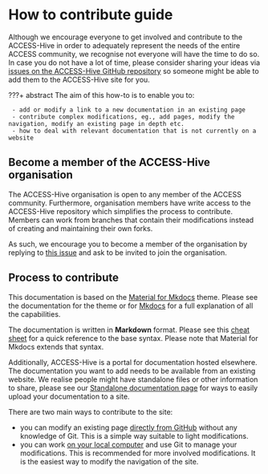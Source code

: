 # How to contribute guide

Although we encourage everyone to get involved and contribute to the ACCESS-Hive in order to adequately represent the needs of the entire ACCESS community, we recognise not everyone will have the time to do so. In case you do not have a lot of time, please consider sharing your ideas via [issues on the ACCESS-Hive GitHub repository][Issues] so someone might be able to add them to the ACCESS-Hive site for you.

???+ abstract
    The aim of this how-to is to enable you to:

     - add or modify a link to a new documentation in an existing page
     - contribute complex modifications, eg., add pages, modify the navigation, modify an existing page in depth etc.
     - how to deal with relevant documentation that is not currently on a website

## Become a member of the ACCESS-Hive organisation

The ACCESS-Hive organisation is open to any member of the ACCESS community. Furthermore, organisation members have write access to the ACCESS-Hive repository which simplifies the process to contribute. Members can work from branches that contain their modifications instead of creating and maintaining their own forks. 

As such, we encourage you to become a member of the organisation by replying to [this issue][issue-179] and ask to be invited to join the organisation.

## Process to contribute

This documentation is based on the [Material for Mkdocs][MatforMkdocs] theme. Please see the documentation for the theme or for [Mkdocs][Mkdocs] for a full explanation of all the capabilities.

The documentation is written in **Markdown** format. Please see this [cheat sheet][MarkdownSheet] for a quick reference to the base syntax. Please note that Material for Mkdocs extends that syntax.

Additionally, ACCESS-Hive is a portal for documentation hosted elsewhere. The documentation you want to add needs to be available from an existing website. We realise people might have standalone files or other information to share, please see our [Standalone documentation page][standalone_doc] for ways to easily upload your documentation to a site.

There are two main ways to contribute to the site:

- you can modify an existing page [directly from GitHub][directedit] without any knowledge of Git. This is a simple way suitable to light modifications.
- you can work [on your local computer][localedit] and use Git to manage your modifications. This is recommended for more involved modifications. It is the easiest way to modify the navigation of the site.

[Issues]: https://github.com/ACCESS-Hive/website/issues
[directedit]: direct_edit.md
[localedit]: local_edit.md
[standalone_doc]: standalone_doc.md
[issue-179]: https://github.com/ACCESS-Hive/access-hive.github.io/issues/179
[MatforMkdocs]: https://squidfunk.github.io/mkdocs-material/
[Mkdocs]: https://www.mkdocs.org/
[MarkdownSheet]: https://www.markdownguide.org/cheat-sheet/

